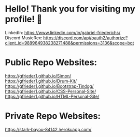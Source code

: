 # Hello! Thank you for visiting my profile! 💚
LinkedIn: https://www.linkedin.com/in/gabriel-friederichs/ \
Discord MusicRex: https://discord.com/api/oauth2/authorize?client_id=988964938238271488&permissions=3136&scope=bot

# Public Repo Websites:
https://gfrieder1.github.io/Simon/ \
https://gfrieder1.github.io/Drum-Kit/ \
https://gfrieder1.github.io/Bootstrap-Tindog/ \
https://gfrieder1.github.io/CSS-Personal-Site/ \
https://gfrieder1.github.io/HTML-Personal-Site/

# Private Repo Websites:
https://stark-bayou-84142.herokuapp.com/
